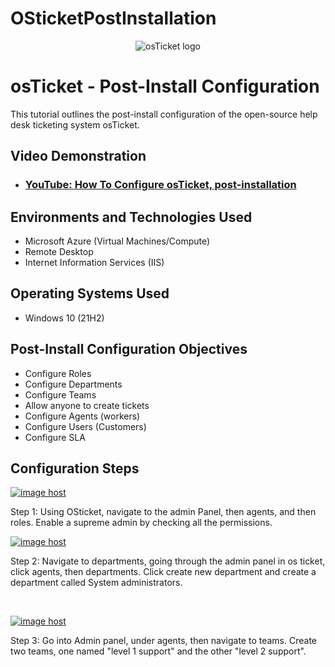 # OSticketPostInstallation
<p align="center">
<img src="https://i.imgur.com/Clzj7Xs.png" alt="osTicket logo"/>
</p>

<h1>osTicket - Post-Install Configuration</h1>
This tutorial outlines the post-install configuration of the open-source help desk ticketing system osTicket.<br />


<h2>Video Demonstration</h2>

- ### [YouTube: How To Configure osTicket, post-installation](https://www.youtube.com)

<h2>Environments and Technologies Used</h2>

- Microsoft Azure (Virtual Machines/Compute)
- Remote Desktop
- Internet Information Services (IIS)

<h2>Operating Systems Used </h2>

- Windows 10</b> (21H2)

<h2>Post-Install Configuration Objectives</h2>

- Configure Roles
- Configure Departments
- Configure Teams
- Allow anyone to create tickets
- Configure Agents (workers)
- Configure Users (Customers)
- Configure SLA
<h2>Configuration Steps</h2>

<p>
<a href="https://imgbox.com/QJjCAd7n" target="_blank"><img src="https://thumbs2.imgbox.com/83/cd/QJjCAd7n_t.png" alt="image host"/></a></p>
<p>
Step 1: Using OSticket, navigate to the admin Panel, then agents, and then roles. Enable a supreme admin by checking all the permissions.
<p>
<a href="https://imgbox.com/dzyK7NyF" target="_blank"><img src="https://thumbs2.imgbox.com/73/f6/dzyK7NyF_t.png" alt="image host"/></a></p>
<p>
Step 2: Navigate to departments, going through the admin panel in os ticket, click agents, then departments. Click create new department and create a department called System administrators. </p>
<br />

<p>
<a href="https://imgbox.com/KAr9CfH0" target="_blank"><img src="https://thumbs2.imgbox.com/f4/18/KAr9CfH0_t.png" alt="image host"/></a></p>
<p>
Step 3: Go into Admin panel, under agents, then navigate to teams. Create two teams, one named "level 1 support" and the other "level 2 support". </p>
<br />
